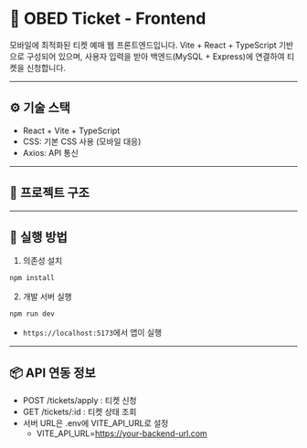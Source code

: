 # 🎫 OBED Ticket - Frontend

모바일에 최적화된 티켓 예매 웹 프론트엔드입니다. Vite + React + TypeScript 기반으로 구성되어 있으며, 사용자 입력을 받아 백엔드(MySQL + Express)에 연결하여 티켓을 신청합니다.

---

## ⚙️ 기술 스택

- React + Vite + TypeScript
- CSS: 기본 CSS 사용 (모바일 대응)
- Axios: API 통신

---

## 📁 프로젝트 구조

---

## 🚀 실행 방법
1. 의존성 설치
``` bash
npm install
```

2. 개발 서버 실행
``` bash
npm run dev
```
- `https://localhost:5173`에서 앱이 실행

---

## 📦 API 연동 정보
- POST /tickets/apply : 티켓 신청
- GET /tickets/:id : 티켓 상태 조회
- 서버 URL은 .env에 VITE_API_URL로 설정
  - VITE_API_URL=https://your-backend-url.com